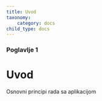 ```yaml
---
title: Uvod
taxonomy:
    category: docs
child_type: docs
---
```


### Poglavlje 1

# Uvod

Osnovni principi rada sa aplikacijom